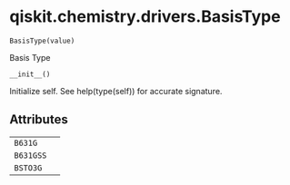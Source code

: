 <span id="qiskit-chemistry-drivers-basistype" />

# qiskit.chemistry.drivers.BasisType

<span id="undefined" />

`BasisType(value)`

Basis Type

<span id="undefined" />

`__init__()`

Initialize self. See help(type(self)) for accurate signature.

## Attributes

|           |   |
| --------- | - |
| `B631G`   |   |
| `B631GSS` |   |
| `BSTO3G`  |   |
